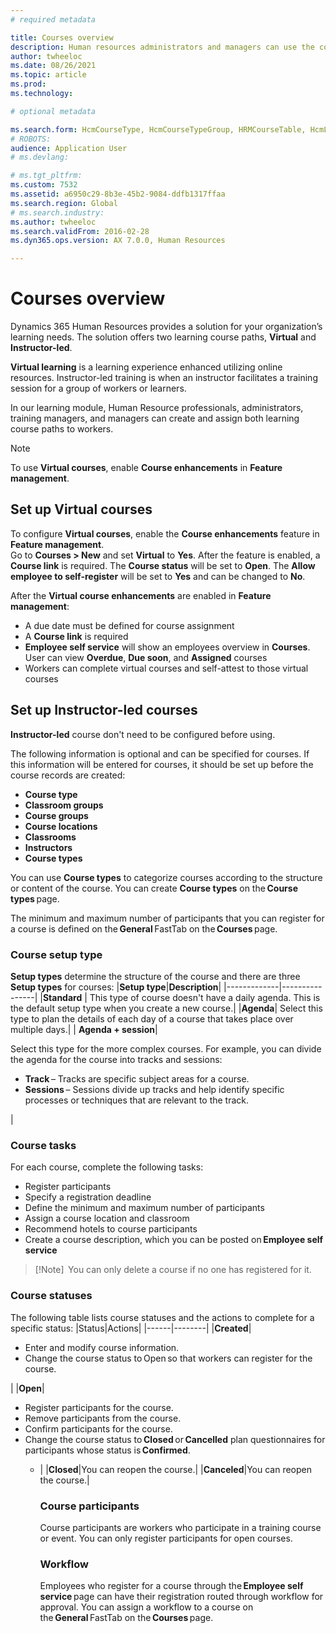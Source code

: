 ```yaml
---
# required metadata

title: Courses overview
description: Human resources administrators and managers can use the courses features to maintain information about courses available to workers.
author: twheeloc
ms.date: 08/26/2021
ms.topic: article
ms.prod: 
ms.technology: 

# optional metadata

ms.search.form: HcmCourseType, HcmCourseTypeGroup, HRMCourseTable, HcmLearningWorkspace
# ROBOTS: 
audience: Application User
# ms.devlang: 

# ms.tgt_pltfrm: 
ms.custom: 7532
ms.assetid: a6950c29-8b3e-45b2-9084-ddfb1317ffaa
ms.search.region: Global
# ms.search.industry: 
ms.author: twheeloc
ms.search.validFrom: 2016-02-28
ms.dyn365.ops.version: AX 7.0.0, Human Resources

---
```


# Courses overview

Dynamics 365 Human Resources provides a solution for your organization’s learning needs. The solution offers two learning course paths, **Virtual** and **Instructor-led**. 

**Virtual learning** is a learning experience enhanced utilizing online resources. Instructor-led training is when an instructor facilitates a training session for a 
group of workers or learners.  

In our learning module, Human Resource professionals, administrators, training managers, and managers can create and assign both learning course paths to workers.  

> [!Note] 
> To use **Virtual courses**, enable **Course enhancements** in **Feature management**.    

## Set up Virtual courses

To configure **Virtual courses**, enable the **Course enhancements** feature in **Feature management**.  
Go to **Courses > New** and set **Virtual** to **Yes**. After the feature is enabled, a **Course link** is required. 
The **Course status** will be set to **Open**. The **Allow employee to self-register** will be set to **Yes** and can be changed to **No**. 

After the **Virtual course enhancements** are enabled in **Feature management**:  
 - A due date must be defined for course assignment
 - A **Course link** is required 
 - **Employee self service** will show an employees overview in **Courses**. User can view **Overdue**, **Due soon**, and **Assigned** courses 
 - Workers can complete virtual courses and self-attest to those virtual courses 


## Set up Instructor-led courses

**Instructor-led** course don't need to be configured before using.  

The following information is optional and can be specified for courses. If this information will be entered for courses, it should be set up before 
the course records are created: 
 - **Course type**
 - **Classroom groups**
 - **Course groups**
 - **Course locations**
 - **Classrooms**
 - **Instructors**
 - **Course types** 

You can use **Course types** to categorize courses according to the structure or content of the course. You can create **Course types** on the **Course types** page.  

The minimum and maximum number of participants that you can register for a course is defined on the **General** FastTab on the **Courses** page. 

### Course setup type 

**Setup types** determine the structure of the course and there are three **Setup types** for courses: 
|**Setup type**|**Description**|
|-------------|----------------|
|**Standard** | This type of course doesn't have a daily agenda. This is the default setup type when you create a new course.|
|**Agenda**| Select this type to plan the details of each day of a course that takes place over multiple days.| 
| **Agenda + session**| <p>Select this type for the more complex courses. For example, you can divide the agenda for the course into tracks and sessions:</p><ul><li>
**Track** – Tracks are specific subject areas for a course.</li><li>**Sessions** – Sessions divide up tracks and help identify specific processes or techniques that are 
relevant to the track.</li></ul><p>| 

### Course tasks 
For each course, complete the following tasks: 
 - Register participants
 - Specify a registration deadline
 - Define the minimum and maximum number of participants 
 - Assign a course location and classroom 
 - Recommend hotels to course participants 
 - Create a course description, which you can be posted on **Employee self service** 

> [!Note] 
> You can only delete a course if no one has registered for it. 

### Course statuses 

The following table lists course statuses and the actions to complete for a specific status: 
|Status|Actions| 
|------|--------|
|**Created**| </p><ul><li>Enter and modify course information.</li><li>Change the course status to Open so that workers can register for the course.</li></ul><p>| 
|**Open**|</p><ul><li>Register participants for the course.</li><li>Remove participants from the course. </li><li>Confirm participants for the course.</li><li>Change
the course status to **Closed** or **Cancelled** plan questionnaires for participants whose status is **Confirmed**. </p><ul><li>|
|**Closed**|You can reopen the course.| 
|**Canceled**|You can reopen the course.| 

### Course participants 
Course participants are workers who participate in a training course or event. You can only register participants for open courses.  

### Workflow 

Employees who register for a course through the **Employee self service** page can have their registration routed through workflow for approval. You can assign a 
workflow to a course on the **General** FastTab on the **Courses** page. 

 

